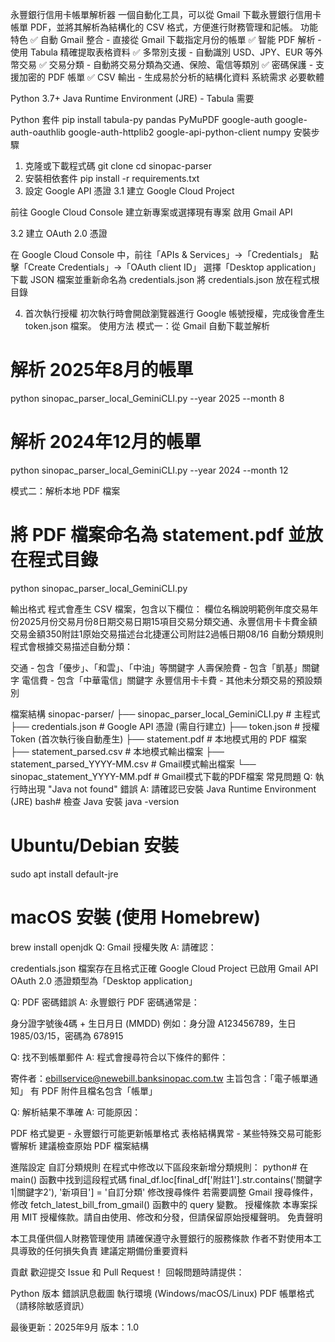 永豐銀行信用卡帳單解析器
一個自動化工具，可以從 Gmail 下載永豐銀行信用卡帳單 PDF，並將其解析為結構化的 CSV 格式，方便進行財務管理和記帳。
功能特色
✅ 自動 Gmail 整合 - 直接從 Gmail 下載指定月份的帳單
✅ 智能 PDF 解析 - 使用 Tabula 精確提取表格資料
✅ 多幣別支援 - 自動識別 USD、JPY、EUR 等外幣交易
✅ 交易分類 - 自動將交易分類為交通、保險、電信等類別
✅ 密碼保護 - 支援加密的 PDF 帳單
✅ CSV 輸出 - 生成易於分析的結構化資料
系統需求
必要軟體

Python 3.7+
Java Runtime Environment (JRE) - Tabula 需要

Python 套件
pip install tabula-py pandas PyMuPDF google-auth google-auth-oauthlib google-auth-httplib2 google-api-python-client numpy
安裝步驟
1. 克隆或下載程式碼
git clone <repository-url>
cd sinopac-parser
2. 安裝相依套件
pip install -r requirements.txt
3. 設定 Google API 憑證
3.1 建立 Google Cloud Project

前往 Google Cloud Console
建立新專案或選擇現有專案
啟用 Gmail API

3.2 建立 OAuth 2.0 憑證

在 Google Cloud Console 中，前往「APIs & Services」→「Credentials」
點擊「Create Credentials」→「OAuth client ID」
選擇「Desktop application」
下載 JSON 檔案並重新命名為 credentials.json
將 credentials.json 放在程式根目錄

4. 首次執行授權
初次執行時會開啟瀏覽器進行 Google 帳號授權，完成後會產生 token.json 檔案。
使用方法
模式一：從 Gmail 自動下載並解析
# 解析 2025年8月的帳單
python sinopac_parser_local_GeminiCLI.py --year 2025 --month 8

# 解析 2024年12月的帳單
python sinopac_parser_local_GeminiCLI.py --year 2024 --month 12

模式二：解析本地 PDF 檔案
# 將 PDF 檔案命名為 statement.pdf 並放在程式目錄
python sinopac_parser_local_GeminiCLI.py

輸出格式
程式會產生 CSV 檔案，包含以下欄位：
欄位名稱說明範例年度交易年份2025月份交易月份8日期交易日期15項目交易分類交通、永豐信用卡卡費金額交易金額350附註1原始交易描述台北捷運公司附註2過帳日期08/16
自動分類規則
程式會根據交易描述自動分類：

交通 - 包含「優步」、「和雲」、「中油」等關鍵字
人壽保險費 - 包含「凱基」關鍵字
電信費 - 包含「中華電信」關鍵字
永豐信用卡卡費 - 其他未分類交易的預設類別

檔案結構
sinopac-parser/
├── sinopac_parser_local_GeminiCLI.py  # 主程式
├── credentials.json                    # Google API 憑證 (需自行建立)
├── token.json                         # 授權 Token (首次執行後自動產生)
├── statement.pdf                      # 本地模式用的 PDF 檔案
├── statement_parsed.csv              # 本地模式輸出檔案
├── statement_parsed_YYYY-MM.csv      # Gmail模式輸出檔案
└── sinopac_statement_YYYY-MM.pdf     # Gmail模式下載的PDF檔案
常見問題
Q: 執行時出現 "Java not found" 錯誤
A: 請確認已安裝 Java Runtime Environment (JRE)
bash# 檢查 Java 安裝
java -version

# Ubuntu/Debian 安裝
sudo apt install default-jre

# macOS 安裝 (使用 Homebrew)
brew install openjdk
Q: Gmail 授權失敗
A: 請確認：

credentials.json 檔案存在且格式正確
Google Cloud Project 已啟用 Gmail API
OAuth 2.0 憑證類型為「Desktop application」

Q: PDF 密碼錯誤
A: 永豐銀行 PDF 密碼通常是：

身分證字號後4碼 + 生日月日 (MMDD)
例如：身分證 A123456789，生日 1985/03/15，密碼為 678915

Q: 找不到帳單郵件
A: 程式會搜尋符合以下條件的郵件：

寄件者：ebillservice@newebill.banksinopac.com.tw
主旨包含：「電子帳單通知」
有 PDF 附件且檔名包含「帳單」

Q: 解析結果不準確
A: 可能原因：

PDF 格式變更 - 永豐銀行可能更新帳單格式
表格結構異常 - 某些特殊交易可能影響解析
建議檢查原始 PDF 檔案結構

進階設定
自訂分類規則
在程式中修改以下區段來新增分類規則：
python# 在 main() 函數中找到這段程式碼
final_df.loc[final_df['附註1'].str.contains('關鍵字1|關鍵字2'), '新項目'] = '自訂分類'
修改搜尋條件
若需要調整 Gmail 搜尋條件，修改 fetch_latest_bill_from_gmail() 函數中的 query 變數。
授權條款
本專案採用 MIT 授權條款。請自由使用、修改和分發，但請保留原始授權聲明。
免責聲明

本工具僅供個人財務管理使用
請確保遵守永豐銀行的服務條款
作者不對使用本工具導致的任何損失負責
建議定期備份重要資料

貢獻
歡迎提交 Issue 和 Pull Request！
回報問題時請提供：

Python 版本
錯誤訊息截圖
執行環境 (Windows/macOS/Linux)
PDF 帳單格式（請移除敏感資訊）


最後更新：2025年9月
版本：1.0